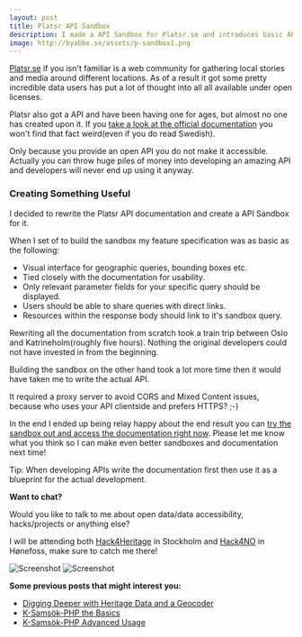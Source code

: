 ```yaml
---
layout: post
title: Platsr API Sandbox
description: I made a API Sandbox for Platsr.se and introduces basic API accessibility.
image: http://byabbe.se/assets/p-sandbox1.png
---
```

[Platsr.se][0] if you isn't familiar is a web community for gathering local stories and media around different locations. As of a result it got some pretty incredible data users has put a lot of thought into all all available under open licenses.

Platsr also got a API and have been having one for ages, but almost no one has created upon it. If you [take a look at the official documentation][1] you won't find that fact weird(even if you do read Swedish).

Only because you provide an open API you do not make it accessible. Actually you can throw huge piles of money into developing an amazing API and developers will never end up using it anyway.

### Creating Something Useful

I decided to rewrite the Platsr API documentation and create a API Sandbox for it.

When I set of to build the sandbox my feature specification was as basic as the following\:

 - Visual interface for geographic queries, bounding boxes etc.
 - Tied closely with the documentation for usability.
 - Only relevant parameter fields for your specific query should be displayed.
 - Users should be able to share queries with direct links.
 - Resources within the response body should link to it's sandbox query.

Rewriting all the documentation from scratch took a train trip between Oslo and Katrineholm(roughly five hours). Nothing the original developers could not have invested in from the beginning.

Building the sandbox on the other hand took a lot more time then it would have taken me to write the actual API.

It required a proxy server to avoid CORS and Mixed Content issues, because who uses your API clientside and prefers HTTPS? ;-)

In the end I ended up being relay happy about the end result you can [try the sandbox out and access the documentation right now][2]. Please let me know what you think so I can make even better sandboxes and documentation next time! 

Tip: When developing APIs write the documentation first then use it as a blueprint for the actual development.

**Want to chat?**

Would you like to talk to me about open data/data accessibility, hacks/projects or anything else?

I will be attending both [Hack4Heritage][3] in Stockholm and [Hack4NO][4] in H&oslash;nefoss, make sure to catch me there!

![Screenshot](http://byabbe.se/assets/p-sandbox1.png)
![Screenshot](http://byabbe.se/assets/p-sandbox2.png)

**Some previous  posts that might interest you\:**

 - [Digging Deeper with Heritage Data and a Geocoder][5]
 - [K-Sams&ouml;k-PHP the Basics][6]
 - [K-Sams&ouml;k-PHP Advanced Usage][7]

[0]: http://www.platsr.se/platsr/
[1]:  http://www.platsr.nu/platsrs-api/
[2]: http://byabbe.se/platsr-api-sandbox/index.html
[3]: http://www.hack4heritage.se/sv/
[4]: http://hack4.no/
[5]: http://byabbe.se/blog/2016/02/04/digging-deeper-with-heritage-data-and-a-geocoder
[6]: http://byabbe.se/blog/2016/01/25/ksamsok-the-basics
[7]: http://byabbe.se/blog/2016/01/26/ksamsok-php-advanced-usage
